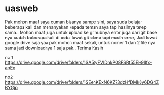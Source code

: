 # uasweb

Pak mohon maaf saya cuman bisanya sampe sini, saya suda belajar beberapa kali dan menanyakan kepada teman saya tapi hasilnya tetep sama.. 
Mohon maaf juga untuk upload ke githubnya error juga dari git base nya sudah beberapa kali di coba lewat git clone tapi masih error, 
Jadi lewat google drive saja yaa pak mohon maaf sekali, untuk nomer 1 dan 2 file nya sama jadi downloadnya 1 saja pak..
Terima Kasih


no 1
https://drive.google.com/drive/folders/1SA5tyFVIDnkPO8FSRt55EH9Ilfx-apEx



no2
https://drive.google.com/drive/folders/1SEenKExN6KZ73dzHfDMk6y6DG4ZBYGjp
